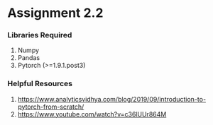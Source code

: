 # Assignment 2.2

### Libraries Required

1. Numpy
2. Pandas
3. Pytorch (>=1.9.1.post3)

### Helpful Resources

1. https://www.analyticsvidhya.com/blog/2019/09/introduction-to-pytorch-from-scratch/
2. https://www.youtube.com/watch?v=c36lUUr864M
